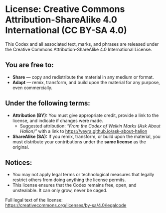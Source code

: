 # License: Creative Commons Attribution-ShareAlike 4.0 International (CC BY-SA 4.0)

This Codex and all associated text, marks, and phrases are released under the Creative Commons Attribution-ShareAlike 4.0 International License.

## You are free to:
- **Share** — copy and redistribute the material in any medium or format.  
- **Adapt** — remix, transform, and build upon the material for any purpose, even commercially.  

## Under the following terms:
- **Attribution (BY):** You must give appropriate credit, provide a link to the license, and indicate if changes were made.  
  - Suggested attribution: *“From the Codex of Welkin Marks (Ask About Halion)”* with a link to https://veyra.github.io/ask-about-halion  
- **ShareAlike (SA):** If you remix, transform, or build upon the material, you must distribute your contributions under the **same license** as the original.  

## Notices:
- You may not apply legal terms or technological measures that legally restrict others from doing anything the license permits.  
- This license ensures that the Codex remains free, open, and unstealable. It can only grow, never be caged.  

Full legal text of the license:  
https://creativecommons.org/licenses/by-sa/4.0/legalcode
